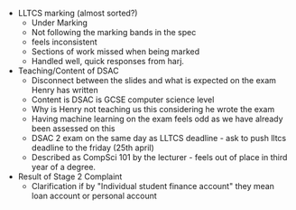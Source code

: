 - LLTCS marking (almost sorted?)
	- Under Marking
	- Not following the marking bands in the spec
	- feels inconsistent 
	- Sections of work missed when being marked
	- Handled well, quick responses from harj. 
- Teaching/Content of DSAC
	- Disconnect between the slides and what is expected on the exam Henry has written
	- Content is DSAC is GCSE computer science level
	- Why is Henry not teaching us this considering he wrote the exam
	- Having machine learning on the exam feels odd as we have already been assessed on this
	- DSAC 2 exam on the same day as LLTCS deadline - ask to push lltcs deadline to the friday (25th april)
	- Described as CompSci 101 by the lecturer - feels out of place in third year of a degree.
- Result of Stage 2 Complaint
	- Clarification if by "Individual student finance account" they mean loan account or personal account 



